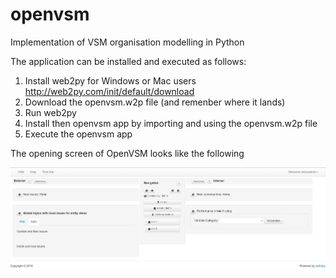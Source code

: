 # openvsm
Implementation of VSM organisation modelling in Python

The application can be installed and executed as follows:
1. Install web2py for Windows or Mac users http://web2py.com/init/default/download
2. Download the openvsm.w2p file (and remenber where it lands)
3. Run web2py
4. Install then openvsm app by importing and using the openvsm.w2p file
5. Execute the openvsm app

The opening screen of OpenVSM looks like the following

![Screenshot](openVSMscreen.png)
